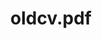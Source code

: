 ---
ee_id_thing: '2229'
site: '1'
type: '2'
inv_num: 2012-020
add_credit:
url: 2012-020-oldcvpdf
title: oldcv.pdf
year: '2012'
display_year: '2012'
medium: Web search
dims:
pitch: Web results fro oldcv.pdf :/
ps:
live_url:
youtube:
related_code:
imgs:
subheading:
download:
commission:
related:
layout: things-i-made
---